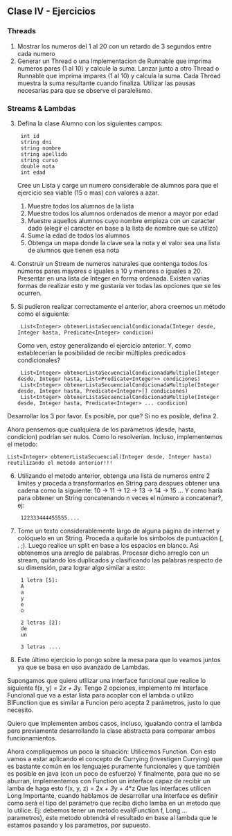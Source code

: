 ## Clase IV - Ejercicios

### Threads

1. Mostrar los numeros del 1 al 20 con un retardo de 3 segundos entre cada numero
2. Generar un Thread o una Implementacion de Runnable que imprima numeros pares (1 al 10) y calcule la suma.  Lanzar junto a otro Thread o Runnable que imprima impares (1 al 10) y calcula la suma.  Cada Thread muestra la suma resultante cuando finaliza.  Utilizar las pausas necesarias para que se observe el paralelismo.

### Streams & Lambdas

3. Defina la clase Alumno con los siguientes campos:

        int id
        string dni
        string nombre
        string apellido
        string curso
        double nota
        int edad

    Cree un Lista y carge un numero considerable de alumnos para que el ejercicio sea viable (15 o mas) con valores a azar.
    1. Muestre todos los alumnos de la lista
    2. Muestre todos los alumnos ordenados de menor a mayor por edad
    3. Muestre aquellos alumnos cuyo nombre empieza con un caracter dado (elegir el caracter en base a la lista de nombre que se utilizo)
    4. Sume la edad de todos los alumnos
    5. Obtenga un mapa donde la clave sea la nota y el valor sea una lista de alumnos que tienen esa nota

4. Construir un Stream de numeros naturales que contenga todos los números pares mayores o iguales a 10 y menores o iguales a 20.  Presentar en una lista de Integer en forma ordenada.
Existen varias formas de realizar esto y me gustaría ver todas las opciones que se les ocurren.

5. Si pudieron realizar correctamente el anterior, ahora creemos un método como el siguiente:

        List<Integer> obtenerListaSecuencialCondicionada(Integer desde, Integer hasta, Predicate<Integer> condicion)

    Como ven, estoy generalizando el ejercicio anterior. Y, como establecerían la posibilidad de recibir múltiples predicados condicionales?
    
        List<Integer> obtenerListaSecuencialCondicionadaMultiple(Integer desde, Integer hasta, List<Predicate<Integer>> condiciones)
        List<Integer> obtenerListaSecuencialCondicionadaMultiple(Integer desde, Integer hasta, Predicate<Integer>[] condiciones)	
        List<Integer> obtenerListaSecuencialCondicionadaMultiple(Integer desde, Integer hasta, Predicate<Integer> ... condicion)		

Desarrollar los 3 por favor. Es posible, por que? Si no es posible, defina 2.

Ahora pensemos que cualquiera de los parámetros (desde, hasta, condicion) podrían ser nulos.  Como lo resolverían.  Incluso, implementemos el metodo:

	List<Integer> obtenerListaSecuencial(Integer desde, Integer hasta)  reutilizando el metodo anterior!!!

6. Utilizando el metodo anterior, obtenga una lista de numeros entre 2 limites y proceda a transformarlos en String para despues obtener una cadena como la siguiente:
10 -> 11 -> 12 -> 13 -> 14 -> 15 ...
Y como haría para obtener un String concatenando n veces el número a concatenar?, ej:

        122333444455555....

7. Tome un texto considerablemente largo de alguna página de internet y colóquelo en un String.  Proceda a quitarle los simbolos de puntuación (, . ;).  Luego realice un split en base a los espacios en blanco.  Asi obtenemos una arreglo de palabras.
Procesar dicho arreglo con un stream, quitando los duplicados y clasificando las palabras respecto de su dimensión, para lograr algo similar a esto:

        1 letra [5]:
        A
        a
        y
        e
        o
        
        2 letras [2]:
        de
        un
        
        3 letras ....

8. Este último ejercicio lo pongo sobre la mesa para que lo veamos juntos ya que se basa en uso avanzado de Lambdas.

Supongamos que quiero utilizar una interface funcional que realice lo siguiente f(x, y) = 2*x + 3*y. 
Tengo 2 opciones, implemento mi Interface Funcional que va a estar lista para acoplar con el lambda o utilizo BIFunction que es similar a Funcion pero acepta 2 parámetros, justo lo que necesito. 
    
Quiero que implementen ambos casos, incluso, igualando contra el lambda pero previamente desarrollando la clase abstracta para comparar ambos funcionamientos.
    
Ahora compliquemos un poco la situación:  Utilicemos Function.  Con esto vamos a estar aplicando el concepto de Currying (investigen Currying) que es bastante común en los lenguajes puramente funcionales y que también es posible en java (con un poco de esfuerzo)
Y finalmente, para que no se aburran, implementemos con Function un interface capaz de recibir un lamba de haga esto f(x, y, z) = 2*x + 3*y + 4*z
Que las interfaces utilicen Long
Importante, cuando hablamos de desarrollar una Interface es definir como será el tipo del parámetro que reciba dicho lamba en un metodo que lo utilice.  Ej:  debemos tener un metodo eval(Function f, Long ... parametros), este metodo obtendrá el resultado en base al lambda que le estamos pasando y los parametros, por supuesto.

